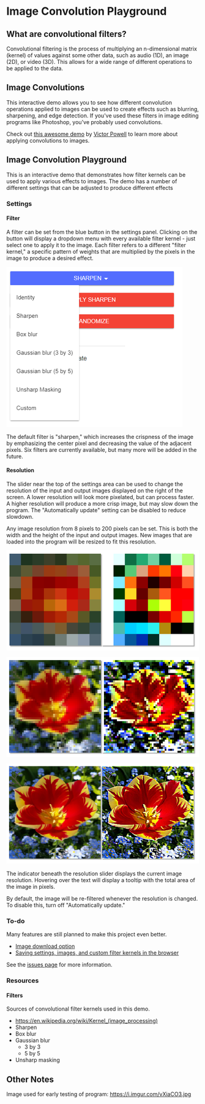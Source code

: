 # Image Convolution Playground

## What are convolutional filters?

Convolutional filtering is the process of multiplying an n-dimensional matrix (kernel) of values against some other data, such as audio (1D), an image (2D), or video (3D). This allows for a wide range of different operations to be applied to the data.

## Image Convolutions

This interactive demo allows you to see how different convolution operations applied to images can be used to create effects such as blurring, sharpening, and edge detection. If you've used these filters in image editing programs like Photoshop, you've probably used convolutions.

Check out [this awesome demo](http://setosa.io/ev/image-kernels/) by [Victor Powell](https://twitter.com/vicapow) to learn more about applying convolutions to images.

## Image Convolution Playground

This is an interactive demo that demonstrates how filter kernels can be used to apply various effects to images. The demo has a number of different settings that can be adjusted to produce different effects

### Settings

#### Filter

A filter can be set from the blue button in the settings panel. Clicking on the button will display a dropdown menu with every available filter kernel - just select one to apply it to the image. Each filter refers to a different "filter kernel," a specific pattern of weights that are multiplied by the pixels in the image to produce a desired effect.

![Filter selection dropdown menu](docs/settings/filter/1.PNG)

The default filter is "sharpen," which increases the crispness of the image by emphasizing the center pixel and decreasing the value of the adjacent pixels. Six filters are currently available, but many more will be added in the future.

#### Resolution

The slider near the top of the settings area can be used to change the resolution of the input and output images displayed on the right of the screen. A lower resolution will look more pixelated, but can process faster. A higher resolution will produce a more crisp image, but may slow down the program. The "Automatically update" setting can be disabled to reduce slowdown.

Any image resolution from 8 pixels to 200 pixels can be set. This is both the width and the height of the input and output images. New images that are loaded into the program will be resized to fit this resolution.

![8 by 8](docs/settings/resolution/1.PNG)

![50 by 50](docs/settings/resolution/2.PNG)

![200 by 200](docs/settings/resolution/3.PNG)

The indicator beneath the resolution slider displays the current image resolution. Hovering over the text will display a tooltip with the total area of the image in pixels.

By default, the image will be re-filtered whenever the resolution is changed. To disable this, turn off "Automatically update."

### To-do

Many features are still planned to make this project even better.

 - [Image download option](https://github.com/generic-github-user/Image-Convolution-Playground/issues/13)
 - [Saving settings, images, and custom filter kernels in the browser](https://github.com/generic-github-user/Image-Convolution-Playground/issues/3)

See the [issues page](https://github.com/generic-github-user/Image-Convolution-Playground/issues) for more information.

### Resources

#### Filters

Sources of convolutional filter kernels used in this demo.

- https://en.wikipedia.org/wiki/Kernel_(image_processing)
 - Sharpen
 - Box blur
 - Gaussian blur
   - 3 by 3
   - 5 by 5
 - Unsharp masking

## Other Notes

Image used for early testing of program:
https://i.imgur.com/vXiaCO3.jpg

